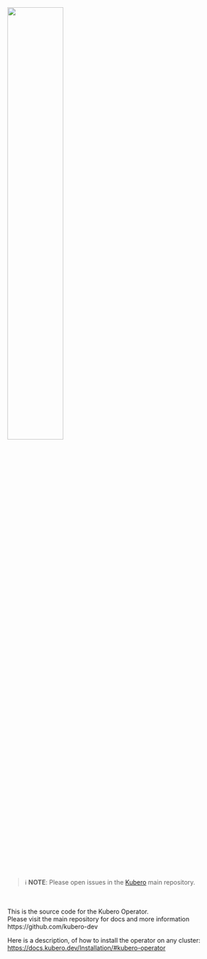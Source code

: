 <img width="50%" src="https://raw.githubusercontent.com/kubero-dev/kubero/main/docs/logo/kubero-logo-horizontal.png">

> ℹ️ **NOTE**: Please open issues in the [Kubero](https://github.com/kubero-dev/kubero/issues) main repository.

<br>
<br>
This is the source code for the Kubero Operator. 
<br>
Please visit the main repository for docs and more information 
https://github.com/kubero-dev 
<br>

Here is a description, of how to install the operator on any cluster:
https://docs.kubero.dev/Installation/#kubero-operator 
